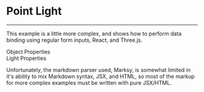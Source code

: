 # Point Light

---

This example is a little more complex, and shows how to perform data binding
using regular form inputs, React, and Three.js.

<div className="row">
  <div className="col-md-3">
    <div className="form-group">
      <label>Object Properties</label>
      <ObjectProperties color='ffffff'/>
    </div>
    <div className="form-group">
      <label>Light Properties</label>
      <LightProperties color='ffffff'/>
    </div>
  </div>
  <div className="col-md-9">
    <canvas/>
  </div>
</div>

Unfortunately, the markdown parser used, Marksy, is somewhat limited in it's
ability to mix Markdown syntax, JSX, and HTML, so most of the markup for more
complex examples must be written with pure JSX/HTML.
